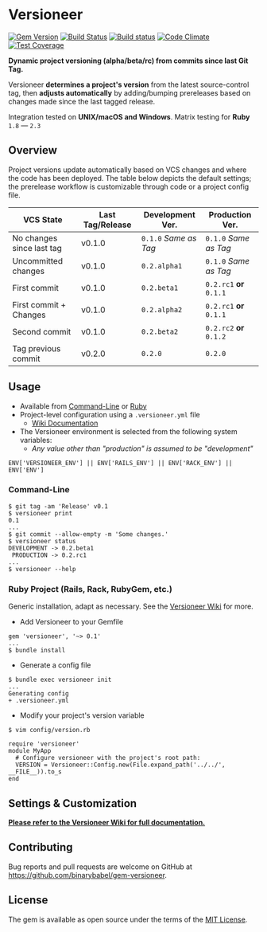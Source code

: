 # Versioneer

[![Gem Version](https://badge.fury.io/rb/versioneer.svg)](https://badge.fury.io/rb/versioneer)
[![Build Status](https://travis-ci.org/binarybabel/gem-versioneer.svg?branch=master)](https://travis-ci.org/binarybabel/gem-versioneer)
[![Build status](https://ci.appveyor.com/api/projects/status/k3i9rbgy2q8xdl78/branch/master?svg=true)](https://ci.appveyor.com/project/babelop/gem-versioneer/branch/master)
[![Code Climate](https://codeclimate.com/github/binarybabel/gem-versioneer/badges/gpa.svg)](https://codeclimate.com/github/binarybabel/gem-versioneer)
[![Test Coverage](https://codeclimate.com/github/binarybabel/gem-versioneer/badges/coverage.svg)](https://codeclimate.com/github/binarybabel/gem-versioneer/coverage)

__Dynamic project versioning (alpha/beta/rc) from commits since last Git Tag.__

Versioneer **determines a project's version** from the latest source-control tag, then **adjusts automatically** by adding/bumping prereleases based on changes made since the last tagged release.

Integration tested on **UNIX/macOS and Windows**. Matrix testing for **Ruby** ` 1.8` — `2.3`

## Overview

Project versions update automatically based on VCS changes and where the code has been deployed. The table below depicts the default settings; the prerelease workflow is customizable through code or a project config file.

| VCS State | Last Tag/Release | Development Ver. | Production Ver. |
| --- | --- | --- | --- |
| No changes since last tag | v0.1.0 | `0.1.0` *Same as Tag* | `0.1.0` *Same as Tag* |
| Uncommitted changes | v0.1.0 | `0.2.alpha1` | `0.1.0` *Same as Tag* |
| First commit | v0.1.0 | `0.2.beta1` | `0.2.rc1` **or** `0.1.1` |
| First commit + Changes | v0.1.0 | `0.2.alpha2` | `0.2.rc1` **or** `0.1.1` |
| Second commit | v0.1.0 | `0.2.beta2` | `0.2.rc2` **or** `0.1.2` |
| Tag previous commit | v0.2.0 | `0.2.0` | `0.2.0` |

## Usage

* Available from [Command-Line](#command-line) or [Ruby](#ruby-project-rails-rack-rubygem-etc)
* Project-level configuration using a `.versioneer.yml` file
  * [Wiki Documentation](https://github.com/binarybabel/gem-versioneer/wiki)
* The Versioneer environment is selected from the following system variables:
   * _Any value other than "production" is assumed to be "development"_

```
ENV['VERSIONEER_ENV'] || ENV['RAILS_ENV'] || ENV['RACK_ENV'] || ENV['ENV']
```

### Command-Line

```
$ git tag -am 'Release' v0.1
$ versioneer print
0.1
...
$ git commit --allow-empty -m 'Some changes.'
$ versioneer status
DEVELOPMENT -> 0.2.beta1    
 PRODUCTION -> 0.2.rc1    
...
$ versioneer --help
```

### Ruby Project (Rails, Rack, RubyGem, etc.)

Generic installation, adapt as necessary. See the
[Versioneer Wiki](https://github.com/binarybabel/gem-versioneer/wiki) for more.

* Add Versioneer to your Gemfile

```
gem 'versioneer', '~> 0.1'
...
$ bundle install
```

* Generate a config file

```
$ bundle exec versioneer init
...
Generating config
+ .versioneer.yml
```

* Modify your project's version variable

```
$ vim config/version.rb

require 'versioneer'
module MyApp
  # Configure versioneer with the project's root path:
  VERSION = Versioneer::Config.new(File.expand_path('../../', __FILE__)).to_s
end
```

## Settings & Customization

**[Please refer to the Versioneer Wiki for full documentation.](https://github.com/binarybabel/gem-versioneer/wiki)**

## Contributing

Bug reports and pull requests are welcome on GitHub at https://github.com/binarybabel/gem-versioneer.


## License

The gem is available as open source under the terms of the [MIT License](http://opensource.org/licenses/MIT).
